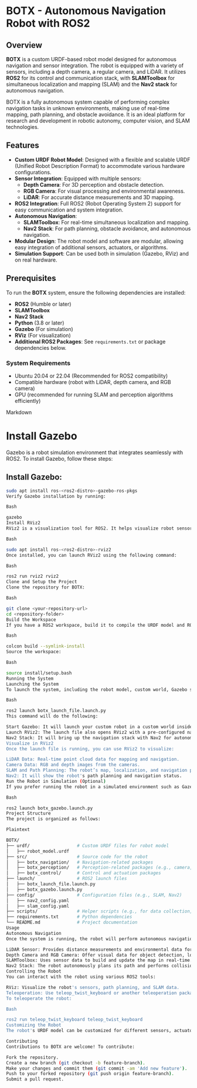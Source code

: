 # BOTX - Autonomous Navigation Robot with ROS2

## Overview

**BOTX** is a custom URDF-based robot model designed for autonomous navigation and sensor integration. The robot is equipped with a variety of sensors, including a depth camera, a regular camera, and LiDAR. It utilizes **ROS2** for its control and communication stack, with **SLAMToolbox** for simultaneous localization and mapping (SLAM) and the **Nav2 stack** for autonomous navigation.

BOTX is a fully autonomous system capable of performing complex navigation tasks in unknown environments, making use of real-time mapping, path planning, and obstacle avoidance. It is an ideal platform for research and development in robotic autonomy, computer vision, and SLAM technologies.

## Features

- **Custom URDF Robot Model**: Designed with a flexible and scalable URDF (Unified Robot Description Format) to accommodate various hardware configurations.
- **Sensor Integration**: Equipped with multiple sensors:
  - **Depth Camera**: For 3D perception and obstacle detection.
  - **RGB Camera**: For visual processing and environmental awareness.
  - **LiDAR**: For accurate distance measurements and 3D mapping.
- **ROS2 Integration**: Full ROS2 (Robot Operating System 2) support for easy communication and system integration.
- **Autonomous Navigation**:
  - **SLAMToolbox**: For real-time simultaneous localization and mapping.
  - **Nav2 Stack**: For path planning, obstacle avoidance, and autonomous navigation.
- **Modular Design**: The robot model and software are modular, allowing easy integration of additional sensors, actuators, or algorithms.
- **Simulation Support**: Can be used both in simulation (Gazebo, RViz) and on real hardware.

## Prerequisites

To run the **BOTX** system, ensure the following dependencies are installed:

- **ROS2** (Humble or later)
- **SLAMToolbox**
- **Nav2 Stack**
- **Python** (3.8 or later)
- **Gazebo** (For simulation)
- **RViz** (For visualization)
- **Additional ROS2 Packages**: See `requirements.txt` or package dependencies below.

### System Requirements

- Ubuntu 20.04 or 22.04 (Recommended for ROS2 compatibility)
- Compatible hardware (robot with LiDAR, depth camera, and RGB camera)
- GPU (recommended for running SLAM and perception algorithms efficiently)

Markdown

# Install Gazebo

Gazebo is a robot simulation environment that integrates seamlessly with ROS2. To install Gazebo, follow these steps:

## Install Gazebo:
```bash
sudo apt install ros-<ros2-distro>-gazebo-ros-pkgs
Verify Gazebo installation by running:

Bash

gazebo
Install RViz2
RViz2 is a visualization tool for ROS2. It helps visualize robot sensor data, navigation paths, and more. To install RViz2, use the following command:

Bash

sudo apt install ros-<ros2-distro>-rviz2
Once installed, you can launch RViz2 using the following command:

Bash

ros2 run rviz2 rviz2
Clone and Setup the Project
Clone the repository for BOTX:

Bash

git clone <your-repository-url>
cd <repository-folder>
Build the Workspace
If you have a ROS2 workspace, build it to compile the URDF model and ROS2 packages:

Bash

colcon build --symlink-install
Source the workspace:

Bash

source install/setup.bash
Running the System
Launching the System
To launch the system, including the robot model, custom world, Gazebo simulation, and RViz2 visualization, run the following command:

Bash

ros2 launch botx_launch_file.launch.py
This command will do the following:

Start Gazebo: It will launch your custom robot in a custom world inside Gazebo.
Launch RViz2: The launch file also opens RViz2 with a pre-configured nav.rviz file for visualization.
Nav2 Stack: It will bring up the navigation stack with Nav2 for autonomous navigation, SLAMToolbox for mapping, and the robot's sensors.
Visualize in RViz2
Once the launch file is running, you can use RViz2 to visualize:

LiDAR Data: Real-time point cloud data for mapping and navigation.
Camera Data: RGB and depth images from the cameras.
SLAM and Path Planning: The robot’s map, localization, and navigation path will be displayed in RViz2.
Nav2: It will show the robot's path planning and navigation status.
Run the Robot in Simulation (Optional)
If you prefer running the robot in a simulated environment such as Gazebo, you can also launch the robot in Gazebo with the following command:

Bash

ros2 launch botx_gazebo.launch.py
Project Structure
The project is organized as follows:

Plaintext

BOTX/
├── urdf/                  # Custom URDF files for robot model
│   ├── robot_model.urdf
├── src/                   # Source code for the robot
│   ├── botx_navigation/   # Navigation-related packages
│   ├── botx_perception/   # Perception-related packages (e.g., camera, LiDAR)
│   ├── botx_control/      # Control and actuation packages
├── launch/                # ROS2 launch files
│   ├── botx_launch_file.launch.py
│   ├── botx_gazebo.launch.py
├── config/                # Configuration files (e.g., SLAM, Nav2)
│   ├── nav2_config.yaml
│   ├── slam_config.yaml
├── scripts/               # Helper scripts (e.g., for data collection, testing)
├── requirements.txt       # Python dependencies
└── README.md              # Project documentation
Usage
Autonomous Navigation
Once the system is running, the robot will perform autonomous navigation tasks using the Nav2 stack for path planning, local and global navigation, and obstacle avoidance.

LiDAR Sensor: Provides distance measurements and environmental data for SLAM and mapping.
Depth Camera and RGB Camera: Offer visual data for object detection, localization, and mapping.
SLAMToolbox: Uses sensor data to build and update the map in real-time.
Nav2 Stack: The robot autonomously plans its path and performs collision avoidance in dynamic environments.
Controlling the Robot
You can interact with the robot using various ROS2 tools:

RViz: Visualize the robot's sensors, path planning, and SLAM data.
Teleoperation: Use teleop_twist_keyboard or another teleoperation package to manually control the robot.
To teleoperate the robot:

Bash

ros2 run teleop_twist_keyboard teleop_twist_keyboard
Customizing the Robot
The robot's URDF model can be customized for different sensors, actuators, or additional hardware. You can modify the URDF file and recompile the system to suit your needs.

Contributing
Contributions to BOTX are welcome! To contribute:

Fork the repository.
Create a new branch (git checkout -b feature-branch).
Make your changes and commit them (git commit -am 'Add new feature').
Push to your forked repository (git push origin feature-branch).
Submit a pull request.
